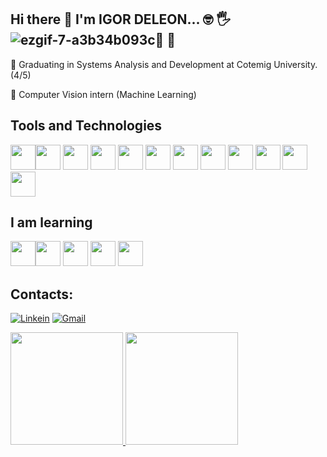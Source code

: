 ## Hi there 👋 I'm IGOR DELEON... 🤓 🖐️  ![ezgif-7-a3b34b093c](https://user-images.githubusercontent.com/96500247/154554359-05950fd7-1f7f-4ae6-9d3b-0b094bd12137.gif)👋 🌈

🔭 Graduating in Systems Analysis and Development at Cotemig University. (4/5)

🌱 Computer Vision intern (Machine Learning)




## Tools and Technologies

<img src="https://cdn.jsdelivr.net/gh/devicons/devicon/icons/python/python-original.svg" width="40" height="40"/><img src="https://cdn.jsdelivr.net/gh/devicons/devicon/icons/html5/html5-original.svg" width="40" height="40"/>
<img src="https://cdn.jsdelivr.net/gh/devicons/devicon/icons/github/github-original.svg" width="40" height="40"/>
<img src="https://cdn.jsdelivr.net/gh/devicons/devicon/icons/googlecloud/googlecloud-original.svg" width="40" height="40"/>
<img src="https://cdn.jsdelivr.net/gh/devicons/devicon/icons/canva/canva-original.svg" width="40" height="40"/>
<img src="https://cdn.jsdelivr.net/gh/devicons/devicon/icons/vscode/vscode-original.svg" width="40" height="40"/>
<img src="https://cdn.jsdelivr.net/gh/devicons/devicon/icons/linux/linux-original.svg" width="40" height="40"/>
<img src="https://cdn.jsdelivr.net/gh/devicons/devicon/icons/figma/figma-original.svg" width="40" height="40"/>
<img src="https://cdn.jsdelivr.net/gh/devicons/devicon/icons/jupyter/jupyter-original.svg" width="40" height="40"/>
<img src="https://cdn.jsdelivr.net/gh/devicons/devicon/icons/photoshop/photoshop-plain.svg" width="40" height="40"/>
<img src="https://cdn.jsdelivr.net/gh/devicons/devicon/icons/css3/css3-original.svg" width="40" height="40"/>
<img src="https://www.sublimehq.com/images/sublime_text.png" width="40" height="40"/>


## I am learning
<img src="https://cdn.jsdelivr.net/gh/devicons/devicon/icons/tensorflow/tensorflow-original.svg" width="40" height="40"/><img src="https://cdn.jsdelivr.net/gh/devicons/devicon/icons/azure/azure-original.svg" width="40" height="40"/> <img src="https://cdn.jsdelivr.net/gh/devicons/devicon/icons/gitlab/gitlab-original.svg" width="40" height="40"/>
<img src="https://cwiki.apache.org/confluence/download/attachments/145723561/airflow_64x64_emoji_transparent.png?api=v2" width="40" height="40"/>
<img src="https://cdn.jsdelivr.net/gh/devicons/devicon/icons/pandas/pandas-original.svg" width="40" height="40"/>



## Contacts:
[![Linkein](https://img.shields.io/badge/LinkedIn-0077B5?style=for-the-badge&logo=linkedin&logoColor=white
)](https://www.linkedin.com/in/igor-deleon/)
[![Gmail](https://img.shields.io/badge/Gmail-D14836?style=for-the-badge&logo=gmail&logoColor=white)](ziguh2229@gmail.com)


<div>
<a href="https://github.com/seu-usuário-aqui">
<img height="180em" src="https://github-readme-stats.vercel.app/api/top-langs/?username=ziguuh&layout=compact&langs_count=7&theme=dracula"/>
<img height="180em" src="https://github-readme-stats.vercel.app/api?username=ziguuh&show_icons=true&theme=dracula&include_all_commits=true&count_private=true"/>
</div>
  
  
